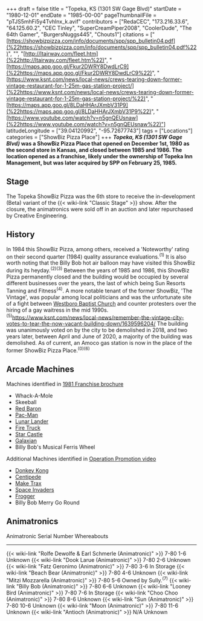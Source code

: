 +++
draft = false
title = "Topeka, KS (1301 SW Gage Blvd)"
startDate = "1980-12-01"
endDate = "1985-00-00"
pageThumbnailFile = "pTJS5mhFi5y4Tvhlnx_k.avif"
contributors = ["RedaCEC", "173.216.33.6", "64.125.60.2", "CEC Tinley", "SuperCreamPiper2008", "CoolerDude", "The 64th Gamer", "BurgersNuggs445", "Chouts1"]
citations = ["[https://showbizpizza.com/info/documents/spp/spp_bulletin04.pdf](%22https://showbizpizza.com/info/documents/spp/spp_bulletin04.pdf%22)", "", "[http://ltairway.com/fleet.htm](%22http://ltairway.com/fleet.htm%22)", "[https://maps.app.goo.gl/Fkur2DWRY8DwdLrC9](%22https://maps.app.goo.gl/Fkur2DWRY8DwdLrC9%22)", "[https://www.ksnt.com/news/local-news/crews-tearing-down-former-vintage-restaurant-for-1-25m-gas-station-project/](%22https://www.ksnt.com/news/local-news/crews-tearing-down-former-vintage-restaurant-for-1-25m-gas-station-project/%22)", "[https://maps.app.goo.gl/8LDaHHArJXmbV31P9](%22https://maps.app.goo.gl/8LDaHHArJXmbV31P9%22)", "[https://www.youtube.com/watch?v=n5gnQEUsnaw](%22https://www.youtube.com/watch?v=n5gnQEUsnaw%22)"]
latitudeLongitude = ["39.04120992", "-95.72677743"]
tags = ["Locations"]
categories = ["ShowBiz Pizza Place"]
+++
***Topeka, KS (1301 SW Gage Blvd)* was a ShowBiz Pizza Place that opened on December 1st, 1980 as the second store in Kansas, and closed between 1985 and 1986.
The location opened as a franchise, likely under the ownership of Topeka Inn Management, but was later acquired by SPP on February 25, 1985.**

## Stage

The Topeka ShowBiz Pizza was the 6th store to receive the in-development (Beta) variant of the {{< wiki-link "Classic Stage" >}} show.
After the closure, the animatronics were sold off in an auction and later repurchased by Creative Engineering.

## History

In 1984 this ShowBiz Pizza, among others, received a 'Noteworthy' rating on their second quarter (1984) quality assurance evaluations.<sup>(1)</sup>
It is also worth noting that the Billy Bob hot air balloon may have visited this ShowBiz during its heyday.<sup>(2)(3)</sup>
Between the years of 1985 and 1986, this ShowBiz Pizza permanently closed and the building would be occupied by several different businesses over the years, the last of which being Sun Resorts Tanning and Fitness<sup>(4)</sup>.
A more notable tenant of the former ShowBiz, 'The Vintage', was popular among local politicians and was the unfortunate site of a fight between [Westboro Baptist Church](https://en.wikipedia.org/wiki/Westboro_Baptist_Church) and counter protesters over the hiring of a gay waitress in the mid 1990s. <sup>(5)</sup>https://www.ksnt.com/news/local-news/remember-the-vintage-city-votes-to-tear-the-now-vacant-building-down/1639596204/
The building was unanimously voted on by the city to be demolished in 2018, and two years later, between April and June of 2020, a majority of the building was demolished. As of current, an Amoco gas station is now in the place of the former ShowBiz Pizza Place.<sup>(0)(6)</sup>

## Arcade Machines

Machines identified in [1981 Franchise brochure](https://www.showbizpizza.com/info/promo/spp/spp_81franchise.pdf)

- Whack-A-Mole
- Skeeball
- [Red Baron](https://www.arcade-museum.com/Videogame/red-baron)
- [Pac-Man](https://www.arcade-museum.com/Videogame/pac-man)
- [Lunar Lander](https://www.arcade-museum.com/Videogame/lunar-lander)
- [Fire Truck](https://www.arcade-museum.com/Videogame/fire-truck)
- [Star Castle](https://www.arcade-museum.com/Videogame/star-castle)
- [Galaxian](https://www.arcade-museum.com/Videogame/galaxian)
- Billy Bob's Musical Ferris Wheel

Additional Machines identified in [Operation Promotion video](https://www.youtube.com/watch?v=5_nqw97cCN4)

- [Donkey Kong](https://www.arcade-museum.com/Videogame/donkey-kong)
- [Centipede](https://www.arcade-museum.com/Videogame/centipede)
- [Make Trax](https://www.arcade-museum.com/Videogame/make-trax)
- [Space Invaders](https://www.arcade-museum.com/Videogame/space-invaders)
- [Frogger](https://www.arcade-museum.com/Videogame/frogger)
- Billy Bob Merry Go Round

## Animatronics

  Animatronic                                                           Serial Number   Whereabouts
  --------------------------------------------------------------------- --------------- ----------------------
  {{< wiki-link "Rolfe Dewolfe & Earl Schmerle (Animatronic)" >}}   7-80 1-6        Unknown
  {{< wiki-link "Dook Larue (Animatronic)" >}}                      7-80 2-6        Unknown
  {{< wiki-link "Fatz Geronimo (Animatronic)" >}}                   7-80 3-6        In Storage
  {{< wiki-link "Beach Bear (Animatronic)" >}}                      7-80 4-6        Unknown
  {{< wiki-link "Mitzi Mozzarella (Animatronic)" >}}                7-80 5-6        Owned by Sully.<sup>(7)</sup>
  {{< wiki-link "Billy Bob (Animatronic)" >}}                       7-80 6-6        Unknown
  {{< wiki-link "Looney Bird (Animatronic)" >}}                     7-80 7-6        In Storage
  {{< wiki-link "Choo Choo (Animatronic)" >}}                       7-80 8-6        Unknown
  {{< wiki-link "Sun (Animatronic)" >}}                             7-80 10-6       Unknown
  {{< wiki-link "Moon (Animatronic)" >}}                            7-80 11-6       Unknown
  {{< wiki-link "Antioch (Animatronic)" >}}                         N/A             Unknown
